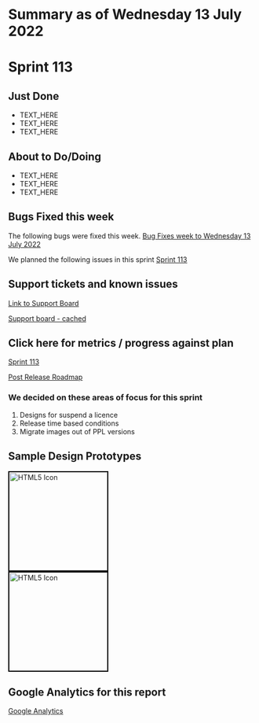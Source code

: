 # Summary as of Wednesday 13 July 2022 

# Sprint 113

## Just Done
* TEXT_HERE
* TEXT_HERE
* TEXT_HERE

## About to Do/Doing
* TEXT_HERE
* TEXT_HERE
* TEXT_HERE

## Bugs Fixed this week
The following bugs were fixed this week.
[Bug Fixes week to Wednesday 13 July 2022](graphs/bugs13072022.png)

We planned the following issues in this sprint 
[Sprint 113](graphs/sprint13072022.png)

## Support tickets and known issues
[Link to Support Board](https://collaboration.homeoffice.gov.uk/jira/secure/RapidBoard.jspa?rapidView=1717&selectedIssue=ASSB-253)

[Support board - cached](graphs/supportBoard13072022.png)

## Click here for metrics / progress against plan
[Sprint 113](graphs/progress13072022.png)

[Post Release Roadmap](graphs/roadmap13072022.png)

### We decided on these areas of focus for this sprint
1. Designs for suspend a licence 
2. Release time based conditions 
3. Migrate images out of PPL versions


## Sample Design Prototypes
<a href="graphs/proto1_13072022.png"><img src="graphs/proto1_13072022.png" alt="HTML5 Icon" width="200" style="border:2px solid black"></a>
<br>
<a href="graphs/proto2_13072022.png"><img src="graphs/proto2_13072022.png" alt="HTML5 Icon" width="200" style="border:2px solid black"></a>
<br>


## Google Analytics for this report
[Google Analytics](graphs/GA13072022.png)

